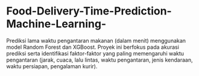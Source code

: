 # Food-Delivery-Time-Prediction-Machine-Learning-
Prediksi lama waktu pengantaran makanan (dalam menit) menggunakan model Random Forest dan XGBoost. Proyek ini berfokus pada akurasi prediksi serta identifikasi faktor-faktor yang paling memengaruhi waktu pengantaran (jarak, cuaca, lalu lintas, waktu pengantaran, jenis kendaraan, waktu persiapan, pengalaman kurir).
